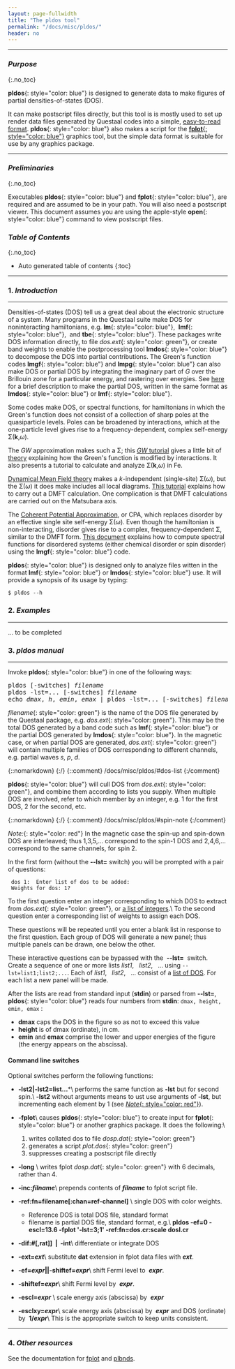 ```yaml
---
layout: page-fullwidth
title: "The pldos tool"
permalink: "/docs/misc/pldos/"
header: no
---
```

_____________________________________________________________


### _Purpose_
{:.no_toc}

**pldos**{: style="color: blue"} is designed to generate data to make figures of partial densities-of-states (DOS).

It can make postscript files directly, but this tool is is mostly used to set up render data files generated by
Questaal codes into a simple, [easy-to-read format](/docs/misc/fplot/#structure-of-data-files). 
**pldos**{: style="color: blue"} also makes a script for the [**fplot**{: style="color: blue"}](/docs/misc/fplot/) graphics tool,
but the simple data format is suitable for use by any graphics package.

_____________________________________________________________

### _Preliminaries_
{:.no_toc}

Executables **pldos**{: style="color: blue"} and **fplot**{: style="color: blue"}, are required and are assumed to be in your path. 
You will also need a postscript viewer.  This document assumes you are using the apple-style **open**{: style="color: blue"} command to view postscript files.


### _Table of Contents_
{:.no_toc}
*  Auto generated table of contents
{:toc}


_____________________________________________________________

### 1. _Introduction_
_____________________________________________________________

Densities-of-states (DOS) tell us a great deal about the electronic structure of a system.
Many programs in the Questaal suite make DOS for noninteracting hamiltonians, e.g.
**lm**{: style="color: blue"},&nbsp; **lmf**{: style="color: blue"},&nbsp; and **tbe**{: style="color: blue"}.
These packages write DOS information directly, to file _dos.ext_{: style="color: green"}, or create band weights to enable
the postprocessing tool **lmdos**{: style="color: blue"} to decompose the DOS into partial contributions.
The Green's function codes **lmgf**{: style="color: blue"} and **lmpg**{: style="color: blue"} can also make DOS or partial DOS
by integrating the imaginary part of _G_ over the Brillouin zone for a particular energy, and rastering over energies.
See [here](/docs/code/cpadoc/#partial-densities-of-states) for a brief description to make the partial DOS, written in the
same format as **lmdos**{: style="color: blue"} or **lmf**{: style="color: blue"}.

Some codes make DOS, or spectral functions, for hamiltonians in which the Green's function does not consist of a collection of sharp poles
at the quasiparticle levels.  Poles can be broadened by interactions, which at the one-particle level gives rise to a frequency-dependent,
complex self-energy &Sigma;(<b>k</b>,<i>&omega;</i>).

The _GW_ approximation makes such a &Sigma;; this [_GW_ tutorial](/tutorial/gw/gw_self_energy/)
gives a little bit of [theory](/tutorial/gw/gw_self_energy/#theory) explaining how the Green's function is modified by interactions.
It also presents a tutorial to calculate and analyze &Sigma;(<b>k</b>,<i>&omega;</i>) in Fe.

[Dynamical Mean Field theory](docs/code/dmftoverview/") makes a _k_-independent (single-site) &Sigma;(<i>&omega;</i>), but the
&Sigma;(<i>&omega;</i>) it does make includes all local diagrams.  [This tutorial](/tutorial/qsgw_dmft/dmft0/) explains how to carry out a
DMFT calculation.  One complication is that DMFT calculations are carried out on the Matsubara axis.

The [Coherent Potential Approximation](/docs/code/cpadoc/), or CPA, which replaces disorder by an effective single site self-energy
&Sigma;(<i>&omega;</i>).  Even though the hamiltonian is non-interacting, disorder gives rise to a complex, frequency-dependent &Sigma;,
similar to the DMFT form. [This document](/docs/code/spectral-functions/) explains how to compute spectral functions for disordered systems 
(either chemical disorder or spin disorder) using the **lmgf**{: style="color: blue"} code.

**pldos**{: style="color: blue"} is designed only to analyze files witten in the format **lmf**{: style="color: blue"} or **lmdos**{: style="color: blue"} use.
It will provide a synopsis of its usage by typing:

    $ pldos --h

### 2. _Examples_
_____________________________________________________________

... to be completed	    

### 3. _pldos manual_
_____________________________________________________________
[//]: (/docs/misc/pldos/#pldos-manual)


Invoke **pldos**{: style="color: blue"} in one of the following ways:
<pre>
pldos [-switches] <i>filename</i>
pldos -lst=... [-switches] <i>filename</i>
echo <i>dmax</i>, <i>h</i>, <i>emin</i>, <i>emax</i> | pldos -lst=... [-switches] <i>filename</i>
</pre>

_filename_{: style="color: green"} is the name of the DOS file generated by the Questaal package, e.g. _dos.ext_{: style="color: green"}.
This may be the total DOS generated by a band code such as **lmf**{: style="color: blue"} or the partial DOS
generated by **lmdos**{: style="color: blue"}.  In the magnetic case, or when partial DOS are generated, _dos.ext_{: style="color: green"}
will contain multiple families of DOS corresponding to different channels, e.g. partial waves _s_,&nbsp;_p_,&nbsp;_d_.

{::nomarkdown} <a name="dos-list"></a> {:/}
{::comment}
/docs/misc/pldos/#dos-list
{:/comment}


**pldos**{: style="color: blue"} will cull DOS from _dos.ext_{: style="color: green"}, and combine them according to lists you supply.
When multiple DOS are involved, refer to which member by an integer, e.g. 1 for the first DOS, 2 for the second, etc.

{::nomarkdown} <a name="spin-note"></a> {:/}
{::comment}
/docs/misc/pldos/#spin-note
{:/comment}

_Note:_{: style="color: red"} In the magnetic case the spin-up and spin-down DOS are interleaved; thus 1,3,5,&hellip; correspond to the spin-1 DOS
and 2,4,6,&hellip; correspond to the same channels, for spin 2.


In the first form (without the **\-\-lst=** switch) you will be prompted with a pair of questions:

~~~
 dos 1:  Enter list of dos to be added:
 Weights for dos: 1?
~~~

To the first question enter an integer corresponding to which DOS to extract from _dos.ext_{: style="color: green"}, or [a list of integers](/docs/input/integerlists/).\\
To the second question enter a corresponding list of weights to assign each DOS.

These questions will be repeated until you enter a blank list in response to the first question.
Each group of DOS will generate a new panel; thus multiple panels can be drawn, one below the other.

These interactive questions can be bypassed with the &nbsp;**\-\-lst=**&nbsp; switch.  Create a sequence of one or more lists 
_list1_, &nbsp; _list2_, &nbsp; &hellip; using `--lst=list1;list2;...`.
Each of _list1_, &nbsp; _list2_, &nbsp; &hellip; consist of a [list of DOS](/docs/misc/pldos/#dos-list).
For each list a new panel will be made.

After the lists are read from standard input (**stdin**) or parsed from **\-\-lst=**, **pldos**{: style="color: blue"} reads four numbers from **stdin**: `dmax, height, emin, emax` :

+ **dmax** caps the DOS in the figure so as not to exceed this value
+ **height** is of dmax (ordinate), in cm.
+ **emin** and **emax** comprise the lower and upper energies of the figure (the energy appears on the abscissa).

#### Command line switches

Optional switches perform the following functions:

+ **-lst2\|-lst2=list...***\\
  performs the same function as **-lst** but for second spin.\\
  **-lst2** without arguments means to ust use arguments of **-lst**, but incrementing each element by 1 (see [_Note_{: style="color: red"}](/docs/misc/pldos/#spin-note)).

+ **-fplot**\\
  causes **pldos**{: style="color: blue"} to create input for **fplot**{: style="color: blue"} or another graphics package.  It does the following:\\
  1. writes collated dos to file _dosp.dat_{: style="color: green"}
  2. generates a script _plot.dos_{: style="color: green"}
  3. suppresses creating a postscript file directly

<i> </i>

+ **-long** \\
  writes fplot _dosp.dat_{: style="color: green"} with 6 decimals, rather than 4.

+ **-inc:_filname_**\\
  prepends contents of **_filname_** to fplot script file.

+ **-ref:fn=filename[:chan=ref-channel]** \\
  single DOS with color weights.
  + Reference DOS is total DOS file, standard format
  + filename is partial DOS file, standard format, e.g.\\
    **pldos -ef=0 -escl=13.6 -fplot '-lst=3;1' -ref:fn=dos.cr:scale dosl.cr**

<i> </i>

+ **-dif:#[,rat]] &nbsp;\|&nbsp; -int**\\
  differentiate or integrate DOS

+ **-ext=_ext_**\\
  substitute **dat** extension in fplot data files with **_ext_**.

+ **-ef=_expr_||-shiftef=_expr_**\\
  shift Fermi level to &nbsp;**_expr_**.

+ **-shiftef=_expr_**\\
  shift Fermi level by &nbsp;**_expr_**.

+ **-escl=_expr_** \\
  scale energy axis (abscissa) by &nbsp;**_expr_**

+ **-esclxy=_expr_**\\
  scale energy axis (abscissa) by &nbsp;**_expr_** and DOS (ordinate) by &nbsp;**1/_expr_**\\
  This is the appropriate switch to keep units consistent.

_____________________________________________________________

### 4. _Other resources_

See the documentation for [fplot](/plbnds/) and [plbnds](/plbnds/).
